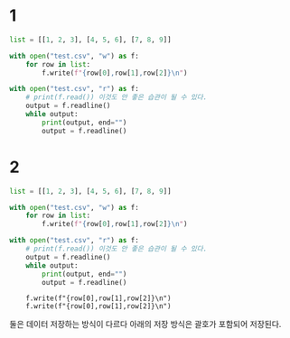 
# 1
```python
list = [[1, 2, 3], [4, 5, 6], [7, 8, 9]]

with open("test.csv", "w") as f:
    for row in list:
        f.write(f"{row[0],row[1],row[2]}\n")

with open("test.csv", "r") as f:
    # print(f.read()) 이것도 안 좋은 습관이 될 수 있다.
    output = f.readline()
    while output:
        print(output, end="")
        output = f.readline()

```

# 2
```python
list = [[1, 2, 3], [4, 5, 6], [7, 8, 9]]

with open("test.csv", "w") as f:
    for row in list:
        f.write(f"{row[0],row[1],row[2]}\n")

with open("test.csv", "r") as f:
    # print(f.read()) 이것도 안 좋은 습관이 될 수 있다.
    output = f.readline()
    while output:
        print(output, end="")
        output = f.readline()

```

        f.write(f"{row[0],row[1],row[2]}\n")
        f.write(f"{row[0],row[1],row[2]}\n")

둘은 데이터 저장하는 방식이 다르다
아래의 저장 방식은 괄호가 포함되어 저장된다.
